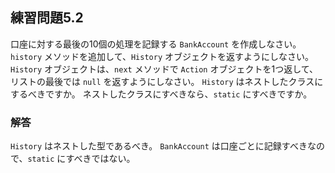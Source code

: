 ## 練習問題5.2

口座に対する最後の10個の処理を記録する `BankAccount` を作成しなさい。
`history` メソッドを追加して、`History` オブジェクトを返すようにしなさい。
`History` オブジェクトは、`next` メソッドで `Action` オブジェクトを1つ返して、リストの最後では `null` を返すようにしなさい。
`History` はネストしたクラスにするべきですか。
ネストしたクラスにすべきなら、`static` にすべきですか。

### 解答

`History` はネストした型であるべき。
`BankAccount` は口座ごとに記録すべきなので、`static` にすべきではない。
